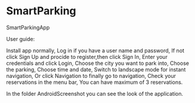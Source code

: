 # SmartParking
SmartParkingApp

User guide:

Install app normally,
Log in if you have a user name and password,
If not click Sign Up and procide to register,then click Sign In,
Enter your credentials and click Login,
Choose the city you want to park into,
Choose the parking,
Choose time and date,
Switch to landscape mode for instant navigation,
Or click Navigation to finally go to navigation,
Check your reservations in the menu bar,
You can have maximum of 3 reservations.

In the folder AndroidScreenshot you can see the look of the application.

